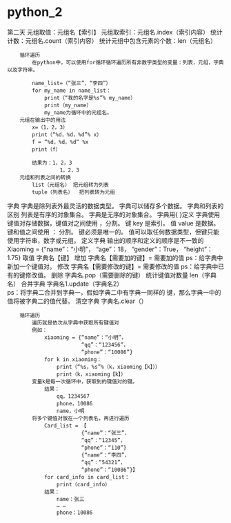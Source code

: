 # python_2
第二天
		元组取值：元组名【索引】
		元组取索引：元组名.index（索引内容）
		统计计数：元组名.count（索引内容）
		统计元组中包含元素的个数：len（元组名）
		
		循环遍历
			在python中，可以使用for循环循环遍历所有非数字类型的变量：列表，元组，字典以及字符串。
			
			name_list=（“张三”，“李四”）
			for my_name in name_list：
				print（“我的名字是%s”% my_name）
				print（my_name）
				my_name为循环中的元组名。
		元组在输出中的用法
			x=（1，2，3）
			print（“%d，%d，%d”% x）
			f = “%d，%d，%d“ %x
			print（f）
			
			结果为：1，2，3
				     1，2，3
		元组和列表之间的转换
			list（元组名） 把元组转为列表
			tuple（列表名）  把列表转为元组

字典
	字典是除列表外最灵活的数据类型。
	字典可以储存多个数据。
	字典和列表的区别
		列表是有序的对象集合。
		字典是无序的对象集合。
	字典用{ }定义
	字典使用键值对存储数据，键值对之间使用 ，分割。
		键 key 是索引。
		值 value 是数据。
		键和值之间使用 ： 分割。
		键必须是唯一的。
		值可以取任何数据类型，但键只能使用字符串，数字或元组。
	定义字典
	输出的顺序和定义的顺序是不一致的
		Xiaoming = {“name”：“小明”，
					“age”：18，
					“gender”：True，
					“height”：1.75}
		取值
			字典名【键】
		增加
			字典名【需要加的键】= 需要加的值     ps：给字典中新加一个键值对。
		修改
			字典名【需要修改的键】= 需要修改的值     ps：给字典中已有的键修改值。
		删除
			字典名.pop（需要删除的键）
		统计键值对数量
			len（字典名）
		合并字典
			字典名1.update（字典名2）  
			                                                    ps：将字典二合并到字典一，假如字典二中有字典一同样的                                键，那么字典一中的值将被字典二的值代替。
		清空字典
			字典名.clear（）
		
		循环遍历
			遍历就是依次从字典中获取所有键值对
			例如：
				xiaoming = {“name”：“小明”，
							“qq”：“123456”，
							“phone”：“10086”}
				for k in xiaoming：
					print（“%s，%s”%（k，xiaoming【k】））
					print（k，xiaoming【k】）   
			变量k是每一次循环中，获取到的键值对的键。
				结果：
					qq，1234567
					phone，10086
					name，小明
			将多个键值对放在一个列表名，再进行遍历
				Card_list = 【
							{“name”：“张三”，
							“qq”：“12345”，
							“phone”：“110”}
							{“name”：“李四”，
							“qq”：“54321”，
							“phone”：“10086”}】
				for card_info in card_list：
					print（card_info）
				结果：
					name：张三
					… …
					phone：10086

